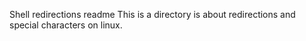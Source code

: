 Shell redirections readme
This is a directory is about redirections and special characters on linux.

